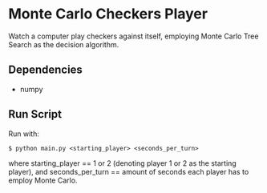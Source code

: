 # Monte Carlo Checkers Player

Watch a computer play checkers against itself, employing Monte Carlo Tree Search as the decision algorithm.

## Dependencies

- numpy

## Run Script

Run with:

```
$ python main.py <starting_player> <seconds_per_turn>
```

where starting_player == 1 or 2 (denoting player 1 or 2 as the starting player), and seconds_per_turn == amount of seconds each player has to employ Monte Carlo.
